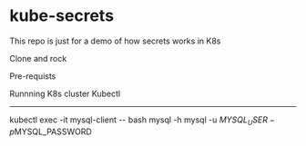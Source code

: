 # kube-secrets

This repo is just for a demo of how secrets works in K8s

Clone and rock

Pre-requists

Runnning K8s cluster
Kubectl

---------------------------------------------------
kubectl exec -it mysql-client -- bash
mysql -h mysql -u $MYSQL_USER -p$MYSQL_PASSWORD

